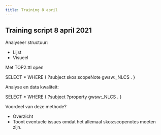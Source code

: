 ```yaml
---
title: Training 8 april
---
```


## Training script 8 april 2021

Analyseer structuur:
- Lijst
- Visueel



Met TOP2.ttl open


SELECT *
WHERE {
    ?subject skos:scopeNote gwsw:_NLCS .
}

Analyse en data kwaliteit:

SELECT *
WHERE {
    ?subject ?property gwsw:_NLCS .
}

Voordeel van deze methode?
- Overzicht
- Toont eventuele issues omdat het allemaal skos:scopenotes moeten zijn.
##
